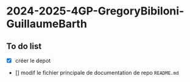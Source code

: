 # 2024-2025-4GP-GregoryBibiloni-GuillaumeBarth

## To do list

-[x] créer le depot

- [] modif le fichier principale de documentation de repo `README.md`
